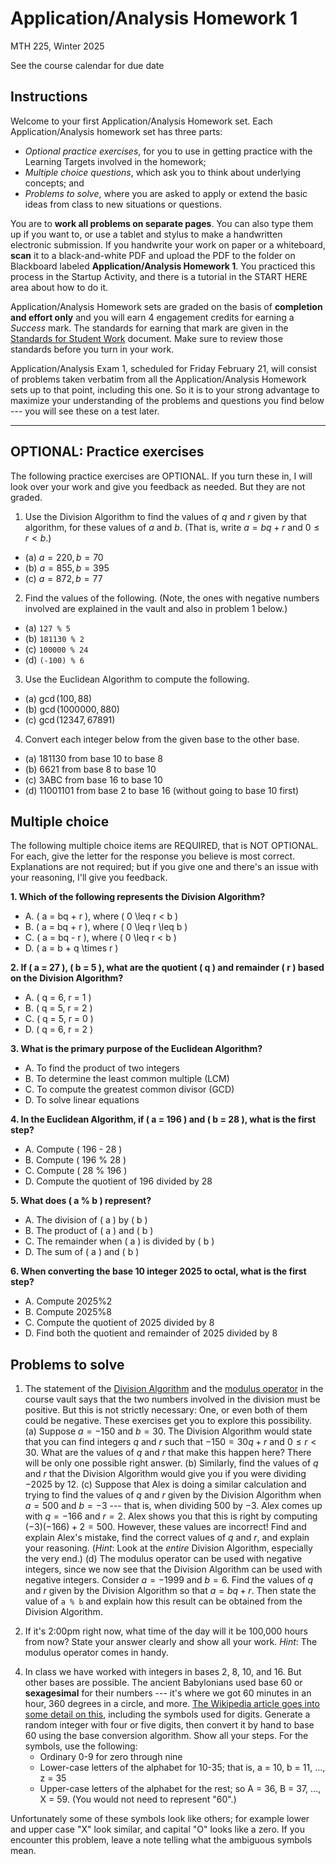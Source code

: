 # Application/Analysis Homework 1

MTH 225, Winter 2025

See the course calendar for due date

## Instructions

Welcome to your first Application/Analysis Homework set. Each Application/Analysis homework set has three parts: 

- *Optional practice exercises*, for you to use in getting practice with the Learning Targets involved in the homework; 
- *Multiple choice questions*, which ask you to think about underlying concepts; and 
- *Problems to solve*, where you are asked to apply or extend the basic ideas from class to new situations or questions. 

You are to **work all problems on separate pages**. You can also type them up if you want to, or use a tablet and stylus to make a handwritten electronic submission. If you handwrite your work on paper or a whiteboard, **scan** it to a black-and-white PDF and upload the PDF to the folder on Blackboard labeled **Application/Analysis Homework 1**. You practiced this process in the Startup Activity, and there is a tutorial in the START HERE area about how to do it. 

Application/Analysis Homework sets are graded on the basis of **completion and effort only** and you will earn 4 engagement credits for earning a *Success* mark. The standards for earning that mark are given in the [Standards for Student Work](https://github.com/RobertTalbert/discretecs/blob/master/MTH225-Winter2025/course-docs/Standards%20for%20Student%20Work%20MTH%20225%20W25.md) document. Make sure to review those standards before you turn in your work. 

Application/Analysis Exam 1, scheduled for Friday February 21, will consist of problems taken verbatim from all the Application/Analysis Homework sets up to that point, including this one. So it is to your strong advantage to maximize your understanding of the problems and questions you find below --- you will see these on a test later.  


---

## OPTIONAL: Practice exercises 

The following practice exercises are OPTIONAL. If you turn these in, I will look over your work and give you feedback as needed. But they are not graded. 

1. Use the Division Algorithm to find the values of $q$ and $r$ given by that algorithm, for these values of $a$ and $b$. (That is, write $a = bq+r$ and $0 \leq r < b$.)
- (a) $a = 220, b = 70$ 
- (b) $a = 855, b = 395$ 
- (c) $a = 872, b = 77$ 

2. Find the values of the following. (Note, the ones with negative numbers involved are explained in the vault and also in problem 1 below.)
- (a) `127 % 5`
- (b) `181130 % 2`
- (c) `100000 % 24` 
- (d) `(-100) % 6`

3. Use the Euclidean Algorithm to compute the following. 
- (a) $\gcd(100,88)$
- (b) $\gcd(1000000, 880)$
- (c) $\gcd(12347, 67891)$

4. Convert each integer below from the given base to the other base. 
- (a) 181130 from base 10 to base 8
- (b) 6621 from base 8 to base 10 
- (c) 3ABC from base 16 to base 10 
- (d) 11001101 from base 2 to base 16 (without going to base 10 first) 


 
## Multiple choice

The following multiple choice items are REQUIRED, that is NOT OPTIONAL. For each, give the letter for the response you believe is most correct. Explanations are not required; but if you give one and there's an issue with your reasoning, I'll give you feedback. 

**1. Which of the following represents the Division Algorithm?**  
- A. \( a = bq + r \), where \( 0 \leq r < b \)  
- B. \( a = bq + r \), where \( 0 \leq r \leq b \)  
- C. \( a = bq - r \), where \( 0 \leq r < b \)  
- D. \( a = b + q \times r \)  

**2. If \( a = 27 \), \( b = 5 \), what are the quotient \( q \) and remainder \( r \) based on the Division Algorithm?**  
- A. \( q = 6, r = 1 \)  
- B. \( q = 5, r = 2 \)  
- C. \( q = 5, r = 0 \)  
- D. \( q = 6, r = 2 \)  

**3. What is the primary purpose of the Euclidean Algorithm?**  
- A. To find the product of two integers  
- B. To determine the least common multiple (LCM)  
- C. To compute the greatest common divisor (GCD)  
- D. To solve linear equations  

**4. In the Euclidean Algorithm, if \( a = 196 \) and \( b = 28 \), what is the first step?**  
- A. Compute \( 196 - 28 \)  
- B. Compute \( 196 \% 28 \)  
- C. Compute \( 28 \% 196 \)  
- D. Compute the quotient of 196 divided by 28 

**5. What does \( a \% b \) represent?**  
- A. The division of \( a \) by \( b \)  
- B. The product of \( a \) and \( b \)  
- C. The remainder when \( a \) is divided by \( b \)  
- D. The sum of \( a \) and \( b \)  

**6. When converting the base 10 integer 2025 to octal, what is the first step?**
- A. Compute $2025 \% 2$
- B. Compute $2025 \% 8$ 
- C. Compute the quotient of 2025 divided by 8
- D. Find both the quotient and remainder of 2025 divided by 8



## Problems to solve 

1. The statement of the [Division Algorithm](https://publish.obsidian.md/discretecs/Computer+Arithmetic/Division+algorithm) and the [modulus operator](https://publish.obsidian.md/discretecs/Computer+Arithmetic/Modulus+operator) in the course vault says that the two numbers involved in the division must be positive. But this is not strictly necessary: One, or even both of them could be negative. These exercises get you to explore this possibility. 
   (a) Suppose $a = -150$ and $b = 30$. The Division Algorithm would state that you can find integers $q$ and $r$ such that $-150 = 30q + r$ and $0 \leq r < 30$. What are the values of $q$ and $r$ that make this happen here? There will be only one possible right answer. 
   (b) Similarly, find the values of $q$ and $r$ that the Division Algorithm would give you if you were dividing $-2025$ by $12$. 
   (c) Suppose that Alex is doing a similar calculation and trying to find the values of $q$ and $r$ given by the Division Algorithm when $a = 500$ and $b = -3$ --- that is, when dividing $500$ by $-3$. Alex comes up with $q = -166$ and $r = 2$. Alex shows you that this is right by computing $(-3)(-166) + 2 = 500$. However, these values are incorrect! Find and explain Alex's mistake, find the correct values of $q$ and $r$, and explain your reasoning. (*Hint*: Look at the *entire* Division Algorithm, especially the very end.)
   (d) The modulus operator can be used with negative integers, since we now see that the Division Algorithm can be used with negative integers. Consider $a = -1999$ and $b = 6$. Find the values of $q$ and $r$ given by the Division Algorithm so that $a = bq + r$. Then state the value of `a % b` and explain how this result can be obtained from the Division Algorithm. 

2. If it's 2:00pm right now, what time of the day will it be 100,000 hours from now? State your answer clearly and show all your work. *Hint*: The modulus operator comes in handy. 

<!-- 3. The **Extended Euclidean Algorithm** is a modification of the Euclidean Algorithm that takes in two positive integers $a$ and $b$, and expresses their greatest common divisor as a "combination" of $a$ and $b$, which means we can multiply $a$ by some integer and $b$ by some integer and add the results to get $\bcd(a,b)$. For example, if $a = 10$ and $b = 25$, their GCD is $5$, and we can write $5$ as a combination of $10$ and $25$ like this: $25 = 10(-2) + 25(1)$. This video shows how the Euclidean Algorithm can be "extended" to do this. Watch the video; then do the following. 
   (a) Generate two random positive integers $a$ and $b$ that are either 4 or 5 digits long. Then use the (ordinary) Euclidean Algorithm to find $\gcd(a,b)$. Show all your steps, like the examples in class. 
   (b) Then use the Extended Euclidean Algorithm to find integers $x$ and $y$ such that $\gcd(a,b) = ax + by$. Use the example in the video as your guide.  -->

4. In class we have worked with integers in bases 2, 8, 10, and 16. But other bases are possible. The ancient Babylonians used base 60 or **sexagesimal** for their numbers --- it's where we got 60 minutes in an hour, 360 degrees in a circle, and more. [The Wikipedia article goes into some detail on this](https://en.wikipedia.org/wiki/Sexagesimal), including the symbols used for digits. Generate a random integer with four or five digits, then convert it by hand to base 60 using the base conversion algorithm. Show all your steps. For the symbols, use the following: 
   - Ordinary 0-9 for zero through nine
   - Lower-case letters of the alphabet for 10-35; that is, a = 10, b = 11, ..., z = 35
   - Upper-case letters of the alphabet for the rest; so A = 36, B = 37, ..., X = 59. (You would not need to represent "60".)

Unfortunately some of these symbols look like others; for example lower and upper case "X" look similar, and capital "O" looks like a zero. If you encounter this problem, leave a note telling what the ambiguous symbols mean. 
